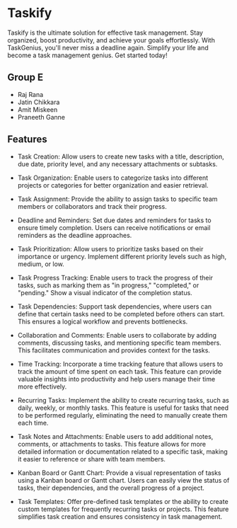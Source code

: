 # Taskify

Taskify is the ultimate solution for effective task management. Stay organized, boost productivity, and achieve your goals effortlessly. With TaskGenius, you'll never miss a deadline again. Simplify your life and become a task management genius. Get started today!

## Group E

- Raj Rana
- Jatin Chikkara
- Amit Miskeen
- Praneeth Ganne

## Features

- Task Creation: Allow users to create new tasks with a title, description, due date, priority level, and any necessary attachments or subtasks.

- Task Organization: Enable users to categorize tasks into different projects or categories for better organization and easier retrieval.

- Task Assignment: Provide the ability to assign tasks to specific team members or collaborators and track their progress.

- Deadline and Reminders: Set due dates and reminders for tasks to ensure timely completion. Users can receive notifications or email reminders as the deadline approaches.

- Task Prioritization: Allow users to prioritize tasks based on their importance or urgency. Implement different priority levels such as high, medium, or low.

- Task Progress Tracking: Enable users to track the progress of their tasks, such as marking them as "in progress," "completed," or "pending." Show a visual indicator of the completion status.

- Task Dependencies: Support task dependencies, where users can define that certain tasks need to be completed before others can start. This ensures a logical workflow and prevents bottlenecks.

- Collaboration and Comments: Enable users to collaborate by adding comments, discussing tasks, and mentioning specific team members. This facilitates communication and provides context for the tasks.

- Time Tracking: Incorporate a time tracking feature that allows users to track the amount of time spent on each task. This feature can provide valuable insights into productivity and help users manage their time more effectively.

- Recurring Tasks: Implement the ability to create recurring tasks, such as daily, weekly, or monthly tasks. This feature is useful for tasks that need to be performed regularly, eliminating the need to manually create them each time.

- Task Notes and Attachments: Enable users to add additional notes, comments, or attachments to tasks. This feature allows for more detailed information or documentation related to a specific task, making it easier to reference or share with team members.

- Kanban Board or Gantt Chart: Provide a visual representation of tasks using a Kanban board or Gantt chart. Users can easily view the status of tasks, their dependencies, and the overall progress of a project.

- Task Templates: Offer pre-defined task templates or the ability to create custom templates for frequently recurring tasks or projects. This feature simplifies task creation and ensures consistency in task management.
